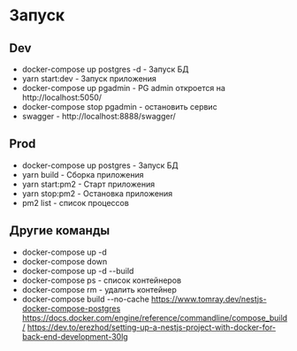 # Запуск

## Dev
- docker-compose up postgres -d - Запуск БД
- yarn start:dev - Запуск приложения
- docker-compose up pgadmin - PG admin откроется на http://localhost:5050/
- docker-compose stop pgadmin - остановить сервис
- swagger - http://localhost:8888/swagger/

## Prod
- docker-compose up postgres - Запуск БД
- yarn build - Cборка приложения
- yarn start:pm2 - Cтарт приложения
- yarn stop:pm2 - Остановка приложения
- pm2 list - список процессов

## Другие команды
- docker-compose up -d
- docker-compose down
- docker-compose up -d --build
- docker-compose ps - список контейнеров
- docker-compose rm - удалить контейнер
- docker-compose build --no-cache
  https://www.tomray.dev/nestjs-docker-compose-postgres
https://docs.docker.com/engine/reference/commandline/compose_build/
https://dev.to/erezhod/setting-up-a-nestjs-project-with-docker-for-back-end-development-30lg

